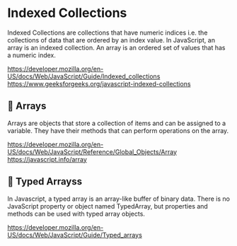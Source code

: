 # Indexed Collections

Indexed Collections are collections that have numeric indices i.e. the collections of data that are ordered by an index value. In JavaScript, an array is an indexed collection. An array is an ordered set of values that has a numeric index.

https://developer.mozilla.org/en-US/docs/Web/JavaScript/Guide/Indexed_collections  
https://www.geeksforgeeks.org/javascript-indexed-collections

## 🔸 Arrays

Arrays are objects that store a collection of items and can be assigned to a variable. They have their methods that can perform operations on the array.

https://developer.mozilla.org/en-US/docs/Web/JavaScript/Reference/Global_Objects/Array  
https://javascript.info/array

## 🔸 Typed Arrayss

In Javascript, a typed array is an array-like buffer of binary data. There is no JavaScript property or object named TypedArray, but properties and methods can be used with typed array objects.

https://developer.mozilla.org/en-US/docs/Web/JavaScript/Guide/Typed_arrays
